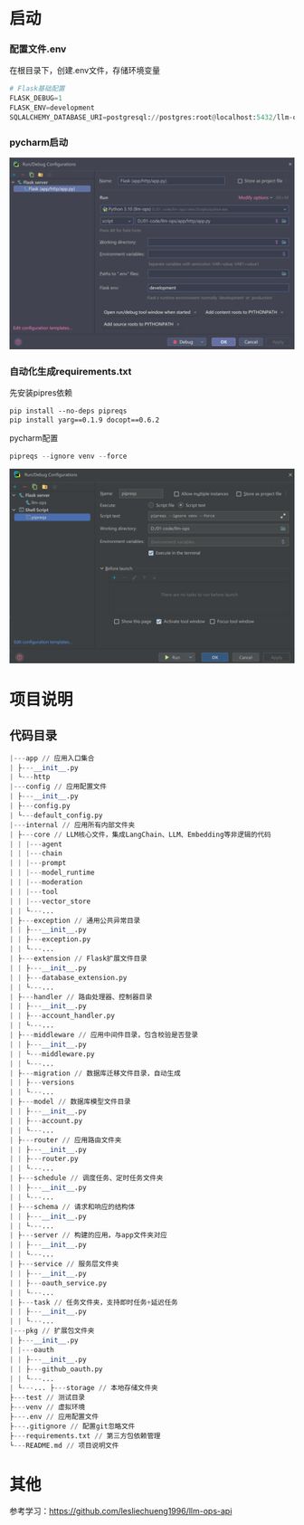 # 启动

### 配置文件.env

在根目录下，创建.env文件，存储环境变量

```python
# Flask基础配置
FLASK_DEBUG=1
FLASK_ENV=development
SQLALCHEMY_DATABASE_URI=postgresql://postgres:root@localhost:5432/llm-ops
```

### pycharm启动

![](static/imgs/pycharm-start.png)

### 自动化生成requirements.txt

先安装pipres依赖

```
pip install --no-deps pipreqs
pip install yarg==0.1.9 docopt==0.6.2
```

pycharm配置

```python
pipreqs --ignore venv --force
```

![](static/imgs/pycharm-pipreqs.png)

# 项目说明

## 代码目录

```python
|---app // 应用入口集合
| ├---__init__.py
| └---http
|---config // 应用配置文件
| ├---__init__.py
| ├---config.py
| └---default_config.py
|---internal // 应用所有内部文件夹
| ├---core // LLM核心文件，集成LangChain、LLM、Embedding等非逻辑的代码
| | |---agent
| | |---chain
| | |---prompt
| | |---model_runtime
| | |---moderation
| | |---tool
| | |---vector_store
| | └---...
| ├---exception // 通用公共异常目录
| | ├---__init__.py
| | ├---exception.py
| | └---...
| ├---extension // Flask扩展文件目录
| | ├---__init__.py
| | ├---database_extension.py
| | └---...
| ├---handler // 路由处理器、控制器目录
| | ├---__init__.py
| | ├---account_handler.py
| | └---...
| ├---middleware // 应用中间件目录，包含校验是否登录
| | ├---__init__.py
| | └---middleware.py
| | └---...
| ├---migration // 数据库迁移文件目录，自动生成
| | ├---versions
| | └---...
| ├---model // 数据库模型文件目录
| | ├---__init__.py
| | ├---account.py
| | └---...
| ├---router // 应用路由文件夹
| | ├---__init__.py
| | ├---router.py
| | └---...
| ├---schedule // 调度任务、定时任务文件夹
| | ├---__init__.py
| | └---...
| ├---schema // 请求和响应的结构体
| | ├---__init__.py
| | └---...
| ├---server // 构建的应用，与app文件夹对应
| | ├---__init__.py
| | └---...
| ├---service // 服务层文件夹
| | ├---__init__.py
| | ├---oauth_service.py
| | └---...
| ├---task // 任务文件夹，支持即时任务+延迟任务
| | ├---__init__.py
| | └---...
|---pkg // 扩展包文件夹
| ├---__init__.py
| |---oauth
| | ├---__init__.py
| | ├---github_oauth.py
| | └---...
| └---... ├---storage // 本地存储文件夹
├---test // 测试目录
├---venv // 虚拟环境
├---.env // 应用配置文件
├---.gitignore // 配置git忽略文件
├---requirements.txt // 第三方包依赖管理
└---README.md // 项目说明文件
```

# 其他

参考学习：https://github.com/lesliechueng1996/llm-ops-api
